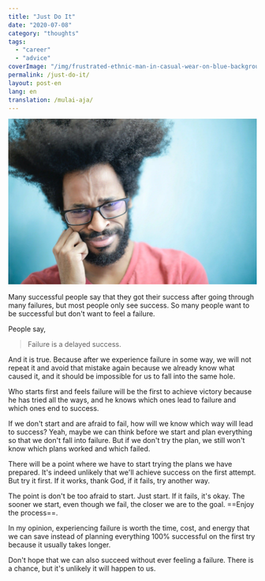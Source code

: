 ```yaml
---
title: "Just Do It"
date: "2020-07-08"
category: "thoughts"
tags:
  - "career"
  - "advice"
coverImage: "/img/frustrated-ethnic-man-in-casual-wear-on-blue-background-in-3965230.webp"
permalink: /just-do-it/
layout: post-en
lang: en
translation: /mulai-aja/
---
```


![](/img/frustrated-ethnic-man-in-casual-wear-on-blue-background-in-3965230.webp)

Many successful people say that they got their success after going through many failures, but most people only see success. So many people want to be successful but don't want to feel a failure.

People say,

> Failure is a delayed success.

And it is true. Because after we experience failure in some way, we will not repeat it and avoid that mistake again because we already know what caused it, and it should be impossible for us to fall into the same hole.

Who starts first and feels failure will be the first to achieve victory because he has tried all the ways, and he knows which ones lead to failure and which ones end to success.

If we don't start and are afraid to fail, how will we know which way will lead to success? Yeah, maybe we can think before we start and plan everything so that we don't fall into failure. But if we don't try the plan, we still won't know which plans worked and which failed.

There will be a point where we have to start trying the plans we have prepared. It's indeed unlikely that we'll achieve success on the first attempt. But try it first. If it works, thank God, if it fails, try another way.

The point is don't be too afraid to start. Just start. If it fails, it's okay. The sooner we start, even though we fail, the closer we are to the goal. ==Enjoy the process==.

In my opinion, experiencing failure is worth the time, cost, and energy that we can save instead of planning everything 100% successful on the first try because it usually takes longer.

Don't hope that we can also succeed without ever feeling a failure. There is a chance, but it's unlikely it will happen to us.
